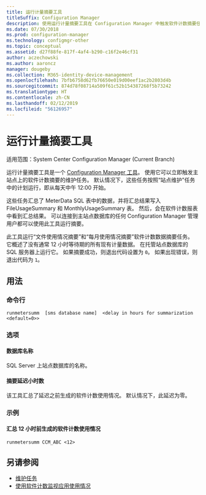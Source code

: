 ```yaml
---
title: 运行计量摘要工具
titleSuffix: Configuration Manager
description: 使用运行计量摘要工具在 Configuration Manager 中触发软件计数摘要任务。
ms.date: 07/30/2018
ms.prod: configuration-manager
ms.technology: configmgr-other
ms.topic: conceptual
ms.assetid: d27f88fe-817f-4af4-b290-c16f2e46cf31
author: aczechowski
ms.author: aaroncz
manager: dougeby
ms.collection: M365-identity-device-management
ms.openlocfilehash: 7bfb6758d62fb76650e019d00eef1ac2b2803d4b
ms.sourcegitcommit: 874d78f08714a509f61c52b154387268f5b73242
ms.translationtype: HT
ms.contentlocale: zh-CN
ms.lasthandoff: 02/12/2019
ms.locfileid: "56126957"
---
```

# <a name="run-meter-summarization-tool"></a>运行计量摘要工具

适用范围：System Center Configuration Manager (Current Branch)

运行计量摘要工具是一个 [Configuration Manager 工具](/sccm/core/support/tools)。 使用它可以立即触发主站点上的软件计数摘要的维护任务。 默认情况下，这些任务按照“站点维护”任务中的计划运行，即从每天中午 12:00 开始。 

这些任务汇总了 MeterData SQL 表中的数据，并将汇总结果写入 FileUsageSummary 和 MonthlyUsageSummary 表。 然后，会在软件计数报表中看到汇总结果。 可以连接到主站点数据库的任何 Configuration Manager 管理用户都可以使用此工具运行摘要。 

此工具运行“文件使用情况摘要”和“每月使用情况摘要”软件计数数据摘要任务。 它概述了没有通常 12 小时等待期的所有现有计量数据。 在托管站点数据库的 SQL 服务器上运行它。 如果摘要成功，则退出代码设置为 `0`。 如果出现错误，则退出代码为 `1`。



## <a name="usage"></a>用法

### <a name="command-line"></a>命令行

`runmetersumm  [sms database name]  <delay in hours for summarization <default=0>>`


### <a name="options"></a>选项

#### <a name="database-name"></a>数据库名称
SQL Server 上站点数据库的名称。

#### <a name="delay-in-hours-for-summarization"></a>摘要延迟小时数
该工具汇总了延迟之前生成的软件计数使用情况。 默认情况下，此延迟为零。


### <a name="example"></a>示例

#### <a name="summarize-the-software-metering-usage-generated-12-hours-ago"></a>汇总 12 小时前生成的软件计数使用情况

`runmetersumm CCM_ABC <12>`



## <a name="see-also"></a>另请参阅

- [维护任务](/sccm/core/servers/manage/maintenance-tasks)
- [使用软件计数监视应用使用情况](/sccm/apps/deploy-use/monitor-app-usage-with-software-metering)
